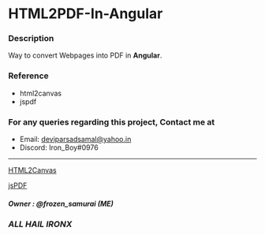 # HTML2PDF-In-Angular



### Description
Way to convert Webpages into PDF in **Angular**.






### Reference
- html2canvas
- jspdf


### For any queries regarding this project, Contact me at 
* Email: <deviparsadsamal@yahoo.in>
* Discord: Iron_Boy#0976



---
[HTML2Canvas](https://html2canvas.hertzen.com/documentation "Docs")

[jsPDF](https://github.com/parallax/jsPDF "Docs")


##### Owner : @frozen_samurai (ME)


[WTF.]: #

### *ALL HAIL IRONX*
